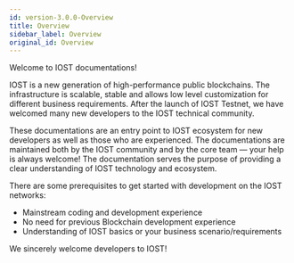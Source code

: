```yaml
---
id: version-3.0.0-Overview
title: Overview
sidebar_label: Overview
original_id: Overview
---
```


Welcome to IOST documentations!

IOST is a new generation of high-performance public blockchains. The infrastructure is scalable, stable and allows low level customization for different business requirements. After the launch of IOST Testnet, we have welcomed many new developers to the IOST technical community.

These documentations are an entry point to IOST ecosystem for new developers as well as those who are experienced. The documentations are maintained both by the IOST community and by the core team — your help is always welcome! The documentation serves the purpose of providing a clear understanding of IOST technology and ecosystem.

There are some prerequisites to get started with development on the IOST networks:

* Mainstream coding and development experience
* No need for previous Blockchain development experience
* Understanding of IOST basics or your business scenario/requirements

We sincerely welcome developers to IOST!
